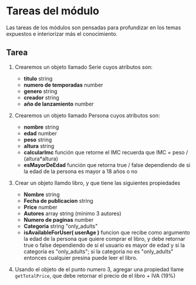 # Tareas del módulo

Las tareas de los módulos son pensadas para profundizar en los temas expuestos e interiorizar más el conocimiento. 

## Tarea


1. Crearemos un objeto llamado Serie cuyos atributos son:  
    - **titulo**  string
    - **numero de temporadas** number
    - **genero** string
    - **creador** string
    - **año de lanzamiento** number

2. Crearemos un objeto llamado Persona cuyos atributos son:  
    - **nombre**  string
    - **edad** number
    - **peso** string
    - **altura** string
    - **calcularImc** función que retorne el IMC recuerda que IMC = peso / (altura*altura)
    - **esMayorDeEdad** función que retorna true / false dependiendo de si la edad de la persona es mayor a 18 años o no

3. Crear un objeto llamdo libro, y que tiene las siguientes propiedades
    - **Nombre** string
    - **Fecha de publicacion** string
    - **Price** number
    - **Autores** array string (minimo 3 autores)
    - **Numero de paginas** number
    - **Categoria** string "only_adults"
    - **isAvailableForUser( userAge )** funcion que recibe como argumento la edad de la persona que quiere comprar el libro, y debe retornar true o false dependiendo de si el usuario es mayor de edad y si la categoría es "only_adults"; si la categoria no es "only_adults" entonces cualquier presina puede leer el libro.

4. Usando el objeto de el punto numero 3, agregar una propiedad llame `getTotalPrice`, que debe retornar el precio de el libro + IVA (19%)


